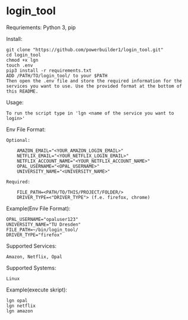 # login_tool

Requriements:
	Python 3, pip
	
Install:

	git clone "https://github.com/powerbuilder1/login_tool.git"
	cd login_tool
	chmod +x lgn
	touch .env
	pip3 install -r requirements.txt
  	ADD /PATH/TO/login_tool/ to your $PATH
  	Then open the .env file and store the required information for the services you want to use. Use the provided format at the bottom of this README.

Usage:

  	To run the script type in 'lgn <name of the service you want to login>'

Env File Format:

	Optional:
	
  		AMAZON_EMAIL="<YOUR_AMAZON_LOGIN_EMAIL>"
  		NETFLIX_EMAIL="<YOUR_NETFLIX_LOGIN_EMAIL>"
  		NETFLIX_ACCOUNT_NAME="<YOUR_NETFLIX_ACCOUNT_NAME>"
  		OPAL_USERNAME="<OPAL_USERNAME>"
  		UNIVERSITY_NAME="<UNIVERSITY_NAME>"
		
  	Required:
	
  		FILE_PATH=<PATH/TO/THIS/PROJECT/FOLDER/>
  		DRIVER_TYPE=<"DRIVER_TYPE"> (f.e. firefox, chrome)

Example(Env File Format):
	
	OPAL_USERNAME="opaluser123"
	UNIVERSITY_NAME="TU Dresden"
	FILE_PATH=~/bin/login_tool/
	DRIVER_TYPE="firefox"

Supported Services:
	
	Amazon, Netflix, Opal

Supported Systems:

	Linux

Example(execute skript):
	
	lgn opal
	lgn netflix
	lgn amazon
